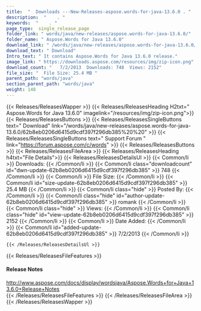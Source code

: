 ```yaml
---
title:  "  Downloads ---New-Releases-aspose.words-for-java-13.6.0 . " 
description:  "    . " 
keywords:  "    . " 
page_type:  single_release_page
folder_link: " words/java/new-releases/aspose.words-for-java-13.6.0/"
folder_name: " Aspose.Words for Java 13.6.0"
download_link: " /words/java/new-releases/aspose.words-for-java-13.6.0/62b8eb0206d6415d9cdf397f296db385"
download_text: " Download"
Intro_text: " It contains Aspose.Words for Java 13.6.0 release."
image_link: " https://downloads.aspose.com/resources/img/zip-icon.png"
download_count: "   7/2/2013  Downloads: 748  Views: 2152"
file_size: "  File Size: 25.4 MB "
parent_path: "words/java"
section_parent_path: "words/java"
weight: 148 
---
```


{{< Releases/ReleasesWapper >}}
  {{< Releases/ReleasesHeading H2txt=" Aspose.Words for Java 13.6.0" imagelink="/resources/img/zip-icon.png">}}
  {{< Releases/ReleasesButtons >}}
    {{< Releases/ReleasesSingleButtons text=" Download" link="/words/java/new-releases/aspose.words-for-java-13.6.0/62b8eb0206d6415d9cdf397f296db385%20%20" >}}
    {{< Releases/ReleasesSingleButtons text=" Support Forum " link="https://forum.aspose.com/c/words" >}}
  {{< Releases/ReleasesButtons >}}
  {{< Releases/ReleasesFileArea >}}
    {{< Releases/ReleasesHeading h4txt="File Details">}}
    {{< Releases/ReleasesDetailsUl >}}
            {{< Common/li  >}} Downloads: {{< /Common/li >}} 
      {{< Common/li class="downloadcount" id="dwn-update-62b8eb0206d6415d9cdf397f296db385" >}} 748 {{< /Common/li >}} 
      {{< Common/li  >}} File Size: {{< /Common/li >}} 
      {{< Common/li id="size-update-62b8eb0206d6415d9cdf397f296db385" >}} 25.4 MB {{< /Common/li >}} 
      {{< Common/li  class="hide" >}} Posted By: {{< /Common/li >}} 
      {{< Common/li class="hide" id="author-update-62b8eb0206d6415d9cdf397f296db385" >}} romank {{< /Common/li >}} 
      {{< Common/li class="hide"  >}} Views: {{< /Common/li >}} 
      {{< Common/li class="hide" id="view-update-62b8eb0206d6415d9cdf397f296db385" >}} 2152 {{< /Common/li >}} 
      {{< Common/li  >}} Date Added: {{< /Common/li >}} 
      {{< Common/li id="added-update-62b8eb0206d6415d9cdf397f296db385" >}} 7/2/2013 {{< /Common/li >}} 

    {{< /Releases/ReleasesDetailsUl >}}

  {{< Releases/ReleasesFileFeatures >}}
      <h4>Release Notes</h4><div><a href="http://www.aspose.com/docs/display/wordsjava/Aspose.Words+for+Java+13.6.0+Release+Notes">http://www.aspose.com/docs/display/wordsjava/Aspose.Words+for+Java+13.6.0+Release+Notes</a></div>
  {{< /Releases/ReleasesFileFeatures >}}
 {{< /Releases/ReleasesFileArea >}}
{{< /Releases/ReleasesWapper >}}


